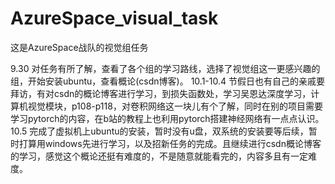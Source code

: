 # AzureSpace_visual_task
这是AzureSpace战队的视觉组任务

9.30 对任务有所了解，查看了各个组的学习路线，选择了视觉组这一更感兴趣的组，开始安装ubuntu，查看概论(csdn博客)。
10.1-10.4 节假日也有自己的亲戚要拜访，有对csdn的概论博客进行学习，到损失函数处，学习吴恩达深度学习，计算机视觉模块，p108-p118，对卷积网络这一块儿有个了解，同时在别的项目需要学习pytorch的内容，在b站的教程上也利用pytorch搭建神经网络有一点点认识。
10.5 完成了虚拟机上ubuntu的安装，暂时没有u盘，双系统的安装要等后续，暂时打算用windows先进行学习，以及招新任务的完成。且继续进行csdn概论博客的学习，感觉这个概论还挺有难度的，不是随意就能看完的，内容多且有一定难度。
